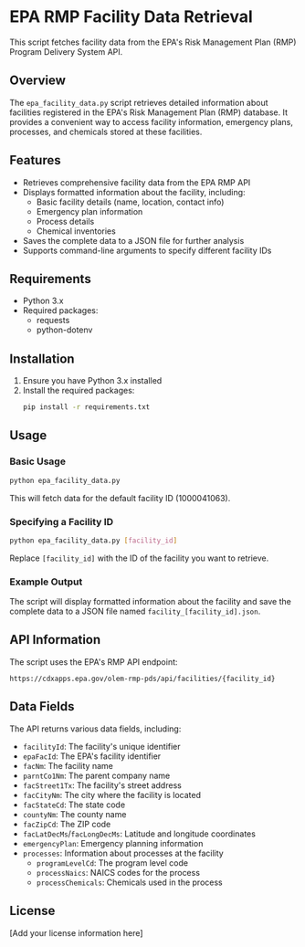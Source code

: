 # EPA RMP Facility Data Retrieval

This script fetches facility data from the EPA's Risk Management Plan (RMP) Program Delivery System API.

## Overview

The `epa_facility_data.py` script retrieves detailed information about facilities registered in the EPA's Risk Management Plan (RMP) database. It provides a convenient way to access facility information, emergency plans, processes, and chemicals stored at these facilities.

## Features

- Retrieves comprehensive facility data from the EPA RMP API
- Displays formatted information about the facility, including:
  - Basic facility details (name, location, contact info)
  - Emergency plan information
  - Process details
  - Chemical inventories
- Saves the complete data to a JSON file for further analysis
- Supports command-line arguments to specify different facility IDs

## Requirements

- Python 3.x
- Required packages:
  - requests
  - python-dotenv

## Installation

1. Ensure you have Python 3.x installed
2. Install the required packages:
   ```bash
   pip install -r requirements.txt
   ```

## Usage

### Basic Usage

```bash
python epa_facility_data.py
```

This will fetch data for the default facility ID (1000041063).

### Specifying a Facility ID

```bash
python epa_facility_data.py [facility_id]
```

Replace `[facility_id]` with the ID of the facility you want to retrieve.

### Example Output

The script will display formatted information about the facility and save the complete data to a JSON file named `facility_[facility_id].json`.

## API Information

The script uses the EPA's RMP API endpoint:
```
https://cdxapps.epa.gov/olem-rmp-pds/api/facilities/{facility_id}
```

## Data Fields

The API returns various data fields, including:

- `facilityId`: The facility's unique identifier
- `epaFacId`: The EPA's facility identifier
- `facNm`: The facility name
- `parntCo1Nm`: The parent company name
- `facStreet1Tx`: The facility's street address
- `facCityNm`: The city where the facility is located
- `facStateCd`: The state code
- `countyNm`: The county name
- `facZipCd`: The ZIP code
- `facLatDecMs`/`facLongDecMs`: Latitude and longitude coordinates
- `emergencyPlan`: Emergency planning information
- `processes`: Information about processes at the facility
  - `programLevelCd`: The program level code
  - `processNaics`: NAICS codes for the process
  - `processChemicals`: Chemicals used in the process

## License

[Add your license information here] 